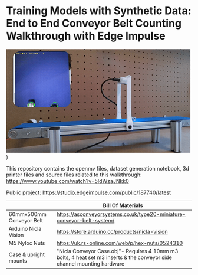 # Training Models with Synthetic Data: End to End Conveyor Belt Counting Walkthrough with Edge Impulse 
[![Youtube Demo](demo.gif)](https://www.youtube.com/watch?v=5IdWzaJNkk0))

This repository contains the openmv files, dataset generation notebook, 3d printer files and source files related to this walkthrough:
https://www.youtube.com/watch?v=5IdWzaJNkk0

Public project: https://studio.edgeimpulse.com/public/187740/latest

|                          | Bill Of Materials                                                      |
|--------------------------|------------------------------------------------------------------------|
| 60mmx500mm Conveyor Belt | https://asconveyorsystems.co.uk/type20-miniature-conveyor-belt-system/ |
| Arduino Nicla Vision     | https://store.arduino.cc/products/nicla-vision                         |
| M5 Nyloc Nuts            | https://uk.rs-online.com/web/p/hex-nuts/0524310                        |
| Case & upright mounts    | "Nicla Conveyor Case.obj"- Requires 4 10mm m3 bolts, 4 heat set m3 inserts & the conveyor side channel mounting hardware |
